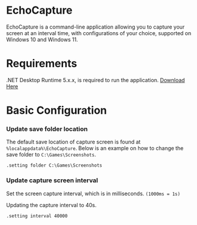 # EchoCapture

EchoCapture is a command-line application allowing you to capture your screen at an
interval time, with configurations of your choice, supported on Windows 10 and Windows 11.

# Requirements

.NET Desktop Runtime 5.x.x, is required to run the application.
[Download Here](https://dotnet.microsoft.com/en-us/download/dotnet/5.0)

# Basic Configuration

### Update save folder location
The default save location of capture screen is found at `%localappdata%\EchoCapture`.
Below is an example on how to change the save folder to `C:\Games\Screenshots`.

```
.setting folder C:\Games\Screenshots
```

### Update capture screen interval

Set the screen capture interval, which is in milliseconds. `(1000ms = 1s)`

Updating the capture interval to 40s.
```
.setting interval 40000
```
